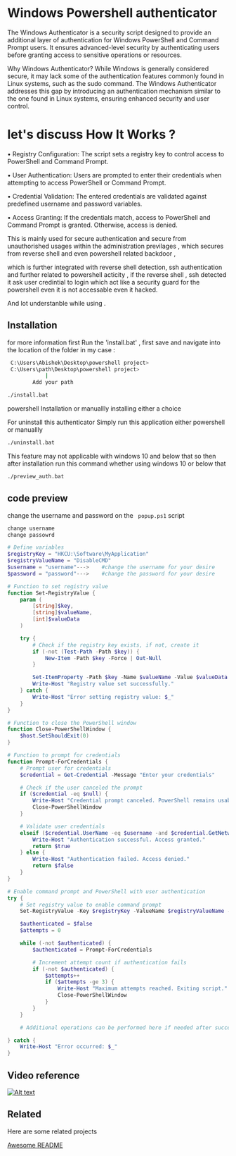 
# Windows Powershell authenticator

The Windows Authenticator is a security script designed to provide an additional layer of authentication for Windows PowerShell and Command Prompt users. It ensures advanced-level security by authenticating users before granting access to sensitive operations or resources.

Why Windows Authenticator?
While Windows is generally considered secure, it may lack some of the authentication features commonly found in Linux systems, such as the sudo command. The Windows Authenticator addresses this gap by introducing an authentication mechanism similar to the one found in Linux systems, ensuring enhanced security and user control.

# let's discuss How It Works ?

• Registry Configuration: The script sets a registry key to control access to PowerShell and Command Prompt.

• User Authentication: Users are prompted to enter their credentials when attempting to access PowerShell or Command Prompt.

• Credential Validation: The entered credentials are validated against predefined username and password variables.

• Access Granting: If the credentials match, access to PowerShell and Command Prompt is granted. Otherwise, access is denied.


This is mainly used for secure authentication and secure from unauthorished usages within the administration previlages , which secures from reverse shell and even powershell related backdoor , 

which is further integrated with reverse shell detection, ssh authentication and further related to powershell acticity , if the reverse shell , ssh detected it ask user credintial to login which act like a security guard for the powershell even it is not accessable even it hacked.

And lot understanble while using .




## Installation

for more information first Run the 'install.bat' , first save and navigate into the location of the folder in my case : 

```bash
 C:\Users\Abishek\Desktop\powershell project>
 C:\Users\path\Desktop\powershell project>
            |
        Add your path
```

```bash
./install.bat

```

powershell Installation or manuallly installing either a choice


For uninstall this authenticator Simply run this application either powershell or manuallly

```bash
./uninstall.bat
```

This feature may not applicable with windows 10 and below that so then after installation run this command whether using windows 10 or below that

```bash
./preview_auth.bat

```



    
## code preview 

change the username and password on the ``` popup.ps1``` script
```bash
change username 
change passowrd
```

```powershell
# Define variables
$registryKey = "HKCU:\Software\MyApplication"
$registryValueName = "DisableCMD"
$username = "username"--->    #change the username for your desire
$password = "password"--->    #change the password for your desire

# Function to set registry value
function Set-RegistryValue {
    param (
        [string]$key,
        [string]$valueName,
        [int]$valueData
    )

    try {
        # Check if the registry key exists, if not, create it
        if (-not (Test-Path -Path $key)) {
            New-Item -Path $key -Force | Out-Null
        }

        Set-ItemProperty -Path $key -Name $valueName -Value $valueData -ErrorAction Stop
        Write-Host "Registry value set successfully."
    } catch {
        Write-Host "Error setting registry value: $_"
    }
}

# Function to close the PowerShell window
function Close-PowerShellWindow {
    $host.SetShouldExit(0)
}

# Function to prompt for credentials
function Prompt-ForCredentials {
    # Prompt user for credentials
    $credential = Get-Credential -Message "Enter your credentials"

    # Check if the user canceled the prompt
    if ($credential -eq $null) {
        Write-Host "Credential prompt canceled. PowerShell remains usable."
        Close-PowerShellWindow
    }

    # Validate user credentials
    elseif ($credential.UserName -eq $username -and $credential.GetNetworkCredential().Password -eq $password) {
        Write-Host "Authentication successful. Access granted."
        return $true
    } else {
        Write-Host "Authentication failed. Access denied."
        return $false
    }
}

# Enable command prompt and PowerShell with user authentication
try {
    # Set registry value to enable command prompt
    Set-RegistryValue -Key $registryKey -ValueName $registryValueName -ValueData 0

    $authenticated = $false
    $attempts = 0

    while (-not $authenticated) {
        $authenticated = Prompt-ForCredentials

        # Increment attempt count if authentication fails
        if (-not $authenticated) {
            $attempts++
            if ($attempts -ge 3) {
                Write-Host "Maximum attempts reached. Exiting script."
                Close-PowerShellWindow
            }
        }
    }

    # Additional operations can be performed here if needed after successful authentication

} catch {
    Write-Host "Error occurred: $_"
}


```


## Video reference


[![Alt text](https://img.youtube.com/vi/BQOwgepGLwQ/0.jpg)](https://www.youtube.com/watch?v=BQOwgepGLwQ)

## Related

Here are some related projects

[Awesome README](https://github.com/matiassingers/awesome-readme)


